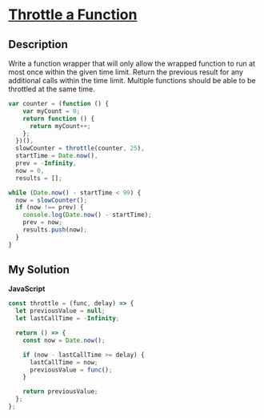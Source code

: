# [Throttle a Function](https://www.codewars.com/kata/537e2f99be93a055e5000012)

## Description

Write a function wrapper that will only allow the wrapped function to run at most once within the given time limit. Return the previous result for any additional calls within the time limit. Multiple functions should be able to be throttled at the same time.

```js
var counter = (function () {
    var myCount = 0;
    return function () {
      return myCount++;
    };
  })(),
  slowCounter = throttle(counter, 25),
  startTime = Date.now(),
  prev = -Infinity,
  now = 0,
  results = [];

while (Date.now() - startTime < 99) {
  now = slowCounter();
  if (now !== prev) {
    console.log(Date.now() - startTime);
    prev = now;
    results.push(now);
  }
}
```

## My Solution

**JavaScript**

```js
const throttle = (func, delay) => {
  let previousValue = null;
  let lastCallTime = -Infinity;

  return () => {
    const now = Date.now();

    if (now - lastCallTime >= delay) {
      lastCallTime = now;
      previousValue = func();
    }

    return previousValue;
  };
};
```
